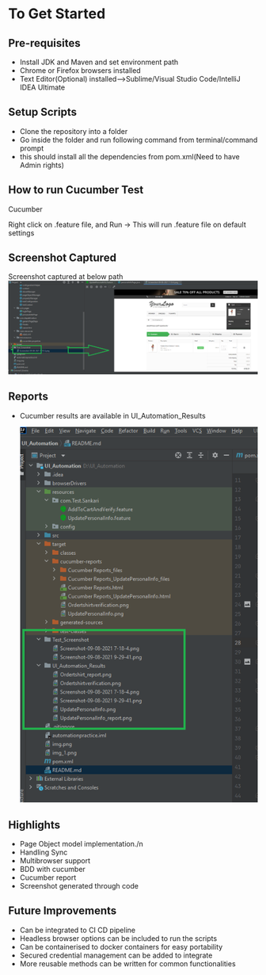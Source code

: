 # To Get Started

## Pre-requisites

- Install JDK and Maven and set environment path
- Chrome or Firefox browsers installed
- Text Editor(Optional) installed-->Sublime/Visual Studio Code/IntelliJ IDEA Ultimate

## Setup Scripts

- Clone the repository into a folder
- Go inside the folder and run following command from terminal/command prompt
- this should install all the dependencies from pom.xml(Need to have Admin rights)

## How to run Cucumber Test

Cucumber

Right click on .feature file, and Run -> This will run .feature file on default settings

## Screenshot Captured

Screenshot captured at below path
![img_1.png](img_1.png)

## Reports

- Cucumber results are available in UI_Automation_Results 

  ![img_2.png](img_2.png)

## Highlights
- Page Object model implementation./n
- Handling Sync
- Multibrowser support
- BDD with cucumber
- Cucumber report
- Screenshot generated through code

## Future Improvements
- Can be integrated to CI CD pipeline
- Headless browser options can be included to run the scripts
- Can be containerised to  docker containers for easy portability
- Secured  credential management can be added to integrate
- More reusable methods can be written for common functionalities
